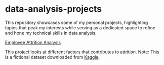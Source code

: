 # data-analysis-projects

This repository showcases some of my personal projects, highlighting topics that peak my interests while serving as a dedicated space to refine and hone my technical skills in data analysis.


[Employee Attrition Analysis](Employee%20Attrition%20Analysis.ipynb)

This project looks at different factors that contributes to attrition. Note: This is a fictional dataset downloaded from [Kaggle](https://www.kaggle.com/code/faressayah/ibm-hr-analytics-employee-attrition-performance). 


